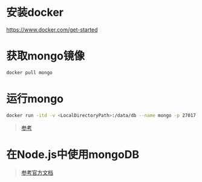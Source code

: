 # 安装docker
https://www.docker.com/get-started

# 获取mongo镜像
``` bash
docker pull mongo
```

# 运行mongo
``` bash
docker run -itd -v <LocalDirectoryPath>:/data/db --name mongo -p 27017:27017 mongo 
```

> [参考](https://www.runoob.com/docker/docker-install-mongodb.html)

# 在Node.js中使用mongoDB
> [参考官方文档](https://docs.mongodb.com/drivers/node)
